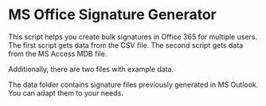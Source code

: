 # MS Office Signature Generator

This script helps you create bulk signatures in Office 365 for multiple users.
The first script gets data from the CSV file. The second script gets data from the MS Access MDB file.

Additionally, there are two files with example data. 

The data folder contains signature files previously generated in MS Outlook. You can adapt them to your needs.

